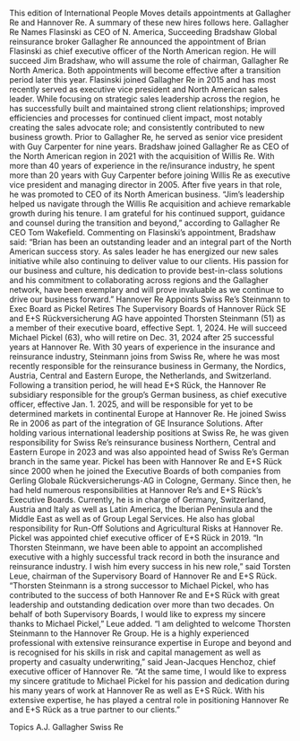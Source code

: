This edition of International People Moves details appointments at Gallagher Re and Hannover Re.
A summary of these new hires follows here.
Gallagher Re Names Flasinski as CEO of N. America, Succeeding Bradshaw
Global reinsurance broker Gallagher Re announced the appointment of Brian Flasinski as chief executive officer of the North American region. He will succeed Jim Bradshaw, who will assume the role of chairman, Gallagher Re North America.
Both appointments will become effective after a transition period later this year.
Flasinski joined Gallagher Re in 2015 and has most recently served as executive vice president and North American sales leader. While focusing on strategic sales leadership across the region, he has successfully built and maintained strong client relationships; improved efficiencies and processes for continued client impact, most notably creating the sales advocate role; and consistently contributed to new business growth. Prior to Gallagher Re, he served as senior vice president with Guy Carpenter for nine years.
Bradshaw joined Gallagher Re as CEO of the North American region in 2021 with the acquisition of Willis Re. With more than 40 years of experience in the re/insurance industry, he spent more than 20 years with Guy Carpenter before joining Willis Re as executive vice president and managing director in 2005. After five years in that role, he was promoted to CEO of its North American business.
“Jim’s leadership helped us navigate through the Willis Re acquisition and achieve remarkable growth during his tenure. I am grateful for his continued support, guidance and counsel during the transition and beyond,” according to Gallagher Re CEO Tom Wakefield.
Commenting on Flasinski’s appointment, Bradshaw said: “Brian has been an outstanding leader and an integral part of the North American success story. As sales leader he has energized our new sales initiative while also continuing to deliver value to our clients. His passion for our business and culture, his dedication to provide best-in-class solutions and his commitment to collaborating across regions and the Gallagher network, have been exemplary and will prove invaluable as we continue to drive our business forward.”
Hannover Re Appoints Swiss Re’s Steinmann to Exec Board as Pickel Retires
The Supervisory Boards of Hannover Rück SE and E+S Rückversicherung AG have appointed Thorsten Steinmann (51) as a member of their executive board, effective Sept. 1, 2024.
He will succeed Michael Pickel (63), who will retire on Dec. 31, 2024 after 25 successful years at Hannover Re.
With 30 years of experience in the insurance and reinsurance industry, Steinmann joins from Swiss Re, where he was most recently responsible for the reinsurance business in Germany, the Nordics, Austria, Central and Eastern Europe, the Netherlands, and Switzerland. Following a transition period, he will head E+S Rück, the Hannover Re subsidiary responsible for the group’s German business, as chief executive officer, effective Jan. 1. 2025, and will be responsible for yet to be determined markets in continental Europe at Hannover Re.
He joined Swiss Re in 2006 as part of the integration of GE Insurance Solutions. After holding various international leadership positions at Swiss Re, he was given responsibility for Swiss Re’s reinsurance business Northern, Central and Eastern Europe in 2023 and was also appointed head of Swiss Re’s German branch in the same year.
Pickel has been with Hannover Re and E+S Rück since 2000 when he joined the Executive Boards of both companies from Gerling Globale Rückversicherungs-AG in Cologne, Germany. Since then, he had held numerous responsibilities at Hannover Re’s and E+S Rück’s Executive Boards. Currently, he is in charge of Germany, Switzerland, Austria and Italy as well as Latin America, the Iberian Peninsula and the Middle East as well as of Group Legal Services. He also has global responsibility for Run-Off Solutions and Agricultural Risks at Hannover Re. Pickel was appointed chief executive officer of E+S Rück in 2019.
“In Thorsten Steinmann, we have been able to appoint an accomplished executive with a highly successful track record in both the insurance and reinsurance industry. I wish him every success in his new role,” said Torsten Leue, chairman of the Supervisory Board of Hannover Re and E+S Rück.
“Thorsten Steinmann is a strong successor to Michael Pickel, who has contributed to the success of both Hannover Re and E+S Rück with great leadership and outstanding dedication over more than two decades. On behalf of both Supervisory Boards, I would like to express my sincere thanks to Michael Pickel,” Leue added.
“I am delighted to welcome Thorsten Steinmann to the Hannover Re Group. He is a highly experienced professional with extensive reinsurance expertise in Europe and beyond and is recognised for his skills in risk and capital management as well as property and casualty underwriting,” said Jean-Jacques Henchoz, chief executive officer of Hannover Re. “At the same time, I would like to express my sincere gratitude to Michael Pickel for his passion and dedication during his many years of work at Hannover Re as well as E+S Rück. With his extensive expertise, he has played a central role in positioning Hannover Re and E+S Rück as a true partner to our clients.”

Topics
A.J. Gallagher
Swiss Re
